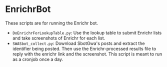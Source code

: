 # EnrichrBot

These scripts are for running the Enrichr bot.

- `DoEnrichrForLookupTable.py`: Use the lookup table to submit Enrichr lists and take screenshots of Enrichr for each list.
- `SWASbot_collect.py`: Download SbotGwa's posts and extract the identifier being posted. Then use the Enrichr-processed results file to reply with the enrichr link and the screenshot.
  This script is meant to run as a cronjob once a day.
